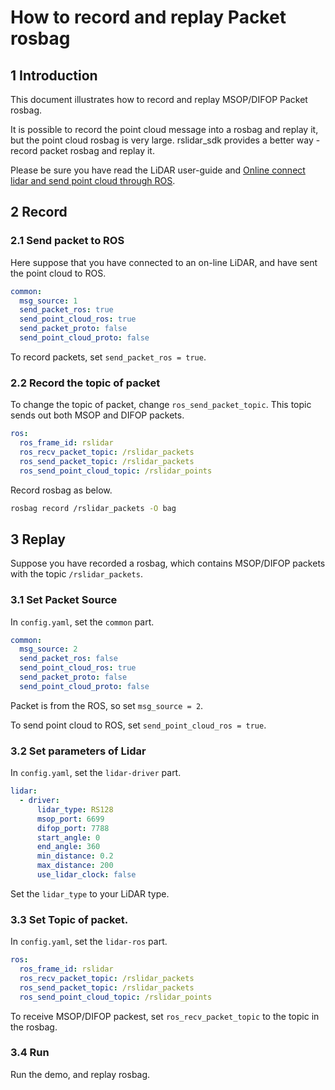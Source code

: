 # How to record and replay Packet rosbag

## 1 Introduction

This document illustrates how to record and replay MSOP/DIFOP Packet rosbag. 

It is possible to record the point cloud message into a rosbag and replay it, but the point cloud rosbag is very large. rslidar_sdk provides a better way -  record packet rosbag and replay it. 

Please be sure you have read the LiDAR user-guide and [Online connect lidar and send point cloud through ROS](how_to_online_send_point_cloud_ros.md).

## 2 Record

### 2.1 Send packet to ROS

Here suppose that you have connected to an on-line LiDAR, and have sent the point cloud to ROS.


```yaml
common:
  msg_source: 1                                       
  send_packet_ros: true                                
  send_point_cloud_ros: true                            
  send_packet_proto: false                              
  send_point_cloud_proto: false                         
```

To record packets, set ```send_packet_ros = true```. 

### 2.2 Record the topic of packet

To change the topic of packet, change ```ros_send_packet_topic```. This topic sends out both MSOP and DIFOP packets. 

```yaml
ros:
  ros_frame_id: rslidar           
  ros_recv_packet_topic: /rslidar_packets    
  ros_send_packet_topic: /rslidar_packets   
  ros_send_point_cloud_topic: /rslidar_points      
```

Record rosbag as below.

```sh
rosbag record /rslidar_packets -O bag
```

## 3 Replay

Suppose you have recorded a rosbag, which contains MSOP/DIFOP packets with the topic ```/rslidar_packets```. 

### 3.1 Set Packet Source

In `config.yaml`, set the `common` part.

```yaml
common:
  msg_source: 2                                       
  send_packet_ros: false                                
  send_point_cloud_ros: true                            
  send_packet_proto: false                              
  send_point_cloud_proto: false                         
```

Packet is from the ROS, so set ```msg_source = 2```. 

To send point cloud to ROS, set ```send_point_cloud_ros = true```.

### 3.2 Set parameters of Lidar

In `config.yaml`, set the `lidar-driver` part.

```yaml
lidar:
  - driver:
      lidar_type: RS128            
      msop_port: 6699             
      difop_port: 7788           
      start_angle: 0               
      end_angle: 360              
      min_distance: 0.2            
      max_distance: 200           
      use_lidar_clock: false 
```

Set the ```lidar_type```  to your LiDAR type.

### 3.3 Set Topic of packet.

In `config.yaml`, set the `lidar-ros` part.

```yaml
ros:
  ros_frame_id: rslidar           
  ros_recv_packet_topic: /rslidar_packets    
  ros_send_packet_topic: /rslidar_packets   
  ros_send_point_cloud_topic: /rslidar_points  
```

To receive MSOP/DIFOP packest, set ```ros_recv_packet_topic```  to the topic in the rosbag.

### 3.4 Run

Run the demo, and replay rosbag.

 

